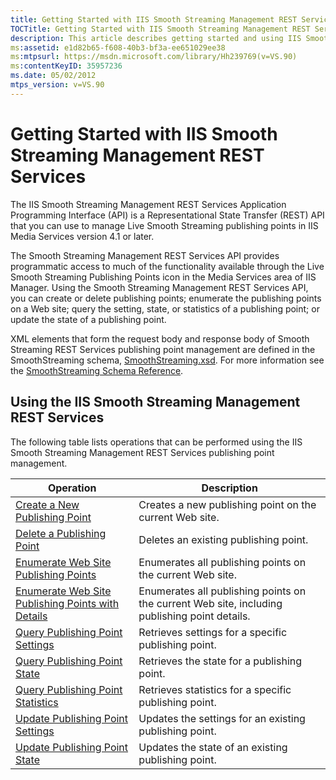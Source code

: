 ```yaml
---
title: Getting Started with IIS Smooth Streaming Management REST Services
TOCTitle: Getting Started with IIS Smooth Streaming Management REST Services
description: This article describes getting started and using IIS Smooth Streaming Management REST Services.
ms:assetid: e1d82b65-f608-40b3-bf3a-ee651029ee38
ms:mtpsurl: https://msdn.microsoft.com/library/Hh239769(v=VS.90)
ms:contentKeyID: 35957236
ms.date: 05/02/2012
mtps_version: v=VS.90
---
```


# Getting Started with IIS Smooth Streaming Management REST Services

The IIS Smooth Streaming Management REST Services Application Programming Interface (API) is a Representational State Transfer (REST) API that you can use to manage Live Smooth Streaming publishing points in IIS Media Services version 4.1 or later.

The Smooth Streaming Management REST Services API provides programmatic access to much of the functionality available through the Live Smooth Streaming Publishing Points icon in the Media Services area of IIS Manager. Using the Smooth Streaming Management REST Services API, you can create or delete publishing points; enumerate the publishing points on a Web site; query the setting, state, or statistics of a publishing point; or update the state of a publishing point.

XML elements that form the request body and response body of Smooth Streaming REST Services publishing point management are defined in the SmoothStreaming schema, [SmoothStreaming.xsd](https://go.microsoft.com/fwlink/?linkid=231871). For more information see the [SmoothStreaming Schema Reference](smoothstreaming-schema-reference.md).

## Using the IIS Smooth Streaming Management REST Services

The following table lists operations that can be performed using the IIS Smooth Streaming Management REST Services publishing point management.

|Operation|Description|
|--- |--- |
|[Create a New Publishing Point](create-a-new-publishing-point.md)|Creates a new publishing point on the current Web site.|
|[Delete a Publishing Point](delete-a-publishing-point.md)|Deletes an existing publishing point.|
|[Enumerate Web Site Publishing Points](enumerate-web-site-publishing-points.md)|Enumerates all publishing points on the current Web site.|
|[Enumerate Web Site Publishing Points with Details](enumerate-web-site-publishing-points-with-details.md)|Enumerates all publishing points on the current Web site, including publishing point details.|
|[Query Publishing Point Settings](query-publishing-point-settings.md)|Retrieves settings for a specific publishing point.|
|[Query Publishing Point State](query-publishing-point-state.md)|Retrieves the state for a publishing point.|
|[Query Publishing Point Statistics](query-publishing-point-statistics.md)|Retrieves statistics for a specific publishing point.|
|[Update Publishing Point Settings](update-publishing-point-settings.md)|Updates the settings for an existing publishing point.|
|[Update Publishing Point State](update-publishing-point-state.md)|Updates the state of an existing publishing point.|
